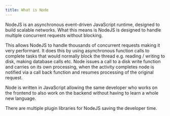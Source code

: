 ```yaml
---
title: What is Node
---
```


NodeJS is an asynchronous event-driven JavaScript runtime, designed to build scalable networks. What this means is NodeJS is designed to handle multiple concurrent requests without blocking.

This allows NodeJS to handle thousands of concurrent requests making it very performant. It does this by using asynchronous function calls to complete tasks that would normally block the thread e.g. reading / writing to disk, making database calls etc. Node issues a call to a disk write function and carries on its own processing, when the activity completes node is notified via a call back function and resumes processing of the original request.

Node is written in JavaScript allowing the same developer who works on the frontend to also work on the backend without having to learn a whole new language. 

There are multiple plugin libraries for NodeJS saving the developer time.


